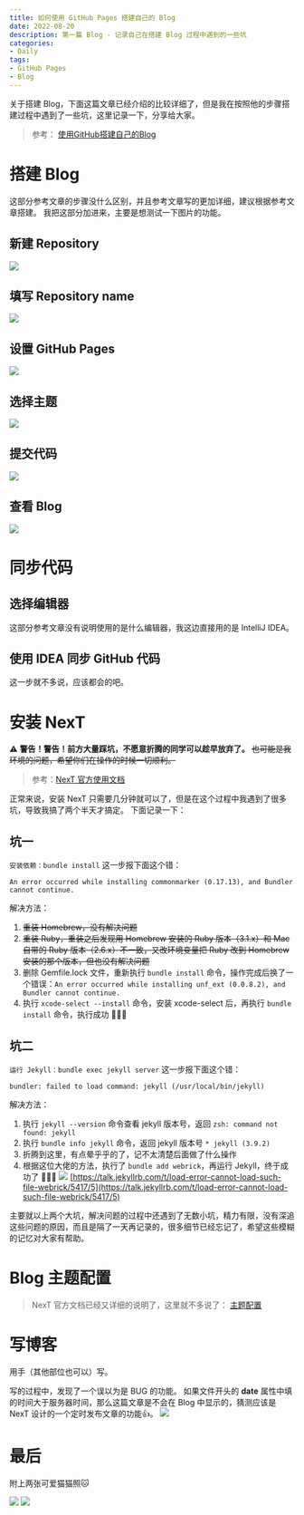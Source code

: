 ```yaml
---
title: 如何使用 GitHub Pages 搭建自己的 Blog
date: 2022-08-20
description: 第一篇 Blog - 记录自己在搭建 Blog 过程中遇到的一些坑
categories:
- Daily
tags:
- GitHub Pages
- Blog
---
```


关于搭建 Blog，下面这篇文章已经介绍的比较详细了，但是我在按照他的步骤搭建过程中遇到了一些坑，这里记录一下，分享给大家。

> 参考：
[使用GitHub搭建自己的Blog](https://zander2014.github.io/blog/2020/07/05/使用GitHub搭建自己的Blog/)

# 搭建 Blog

这部分参考文章的步骤没什么区别，并且参考文章写的更加详细，建议根据参考文章搭建。
我把这部分加进来，主要是想测试一下图片的功能。

## 新建 Repository

![](https://github.com/GoneGo1ng/gonego1ng.github.io/blob/main/_posts/images/2022-08-20/截屏2022-08-19%2015.08.56.png?raw=true)

## 填写 Repository name

![](https://github.com/GoneGo1ng/gonego1ng.github.io/blob/main/_posts/images/2022-08-20/截屏2022-08-19%2015.11.23.png?raw=true)

## 设置 GitHub Pages

![](https://github.com/GoneGo1ng/gonego1ng.github.io/blob/main/_posts/images/2022-08-20/截屏2022-08-19%2015.12.59.png?raw=true)

## 选择主题

![](https://github.com/GoneGo1ng/gonego1ng.github.io/blob/main/_posts/images/2022-08-20/截屏2022-08-19%2015.14.46.png?raw=true)

## 提交代码

![](https://github.com/GoneGo1ng/gonego1ng.github.io/blob/main/_posts/images/2022-08-20/截屏2022-08-19%2015.15.55.png?raw=true)

## 查看 Blog

![](https://github.com/GoneGo1ng/gonego1ng.github.io/blob/main/_posts/images/2022-08-20/截屏2022-08-19%2015.16.50.png?raw=true)

# 同步代码

## 选择编辑器

这部分参考文章没有说明使用的是什么编辑器，我这边直接用的是 IntelliJ IDEA。

## 使用 IDEA 同步 GitHub 代码

这一步就不多说，应该都会的吧。

# 安装 NexT

⚠️ **警告！警告！前方大量踩坑，不愿意折腾的同学可以趁早放弃了。**
~~也可能是我环境的问题，希望你们在操作的时候一切顺利。~~

> 参考：[NexT 官方使用文档](http://theme-next.simpleyyt.com/getting-started.html#install-next-theme)

正常来说，安装 NexT 只需要几分钟就可以了，但是在这个过程中我遇到了很多坑，导致我搞了两个半天才搞定。
下面记录一下：

## 坑一

`安装依赖：bundle install` 这一步报下面这个错：

```
An error occurred while installing commonmarker (0.17.13), and Bundler cannot continue.
```

解决方法：
1. ~~重装 Homebrew，没有解决问题~~
2. ~~重装 Ruby，重装之后发现用 Homebrew 安装的 Ruby 版本（3.1.x）和 Mac 自带的 Ruby 版本（2.6.x）不一致，又改环境变量把 Ruby 改到 Homebrew 安装的那个版本，但也没有解决问题~~
3. 删除 Gemfile.lock 文件，重新执行 `bundle install` 命令，操作完成后换了一个错误：`An error occurred while installing unf_ext (0.0.8.2), and Bundler cannot continue.`
4. 执行 `xcode-select --install` 命令，安装 xcode-select 后，再执行 `bundle install` 命令，执行成功 🎉🎉🎉

## 坑二 

`运行 Jekyll：bundle exec jekyll server` 这一步报下面这个错：

```
bundler: failed to load command: jekyll (/usr/local/bin/jekyll)
```

解决方法：
1. 执行 `jekyll --version` 命令查看 jekyll 版本号，返回 `zsh: command not found: jekyll`
2. 执行 `bundle info jekyll` 命令，返回 jekyll 版本号 `* jekyll (3.9.2)`
3. 折腾到这里，有点晕乎乎的了，记不太清楚后面做了什么操作
4. 根据这位大佬的方法，执行了 `bundle add webrick`，再运行 Jekyll，终于成功了 🎉🎉🎉
![](https://github.com/GoneGo1ng/gonego1ng.github.io/blob/main/_posts/images/2022-08-20/截屏2022-08-20%2013.52.56.png?raw=true)
[https://talk.jekyllrb.com/t/load-error-cannot-load-such-file-webrick/5417/5](https://talk.jekyllrb.com/t/load-error-cannot-load-such-file-webrick/5417/5)
   
主要就以上两个大坑，解决问题的过程中还遇到了无数小坑，精力有限，没有深追这些问题的原因，而且是隔了一天再记录的，很多细节已经忘记了，希望这些模糊的记忆对大家有帮助。

# Blog 主题配置

> NexT 官方文档已经又详细的说明了，这里就不多说了：
[主题配置](http://theme-next.simpleyyt.com/theme-settings.html)

# 写博客

用手（其他部位也可以）写。

写的过程中，发现了一个误以为是 BUG 的功能。
如果文件开头的 **date** 属性中填的时间大于服务器时间，那么这篇文章是不会在 Blog 中显示的，猜测应该是 NexT 设计的一个定时发布文章的功能👍。
![](https://github.com/GoneGo1ng/gonego1ng.github.io/blob/main/_posts/images/2022-08-20/截屏2022-08-20%2014.13.23.png?raw=true)

# 最后

附上两张可爱猫猫照🐱

![](https://github.com/GoneGo1ng/gonego1ng.github.io/blob/main/_posts/images/2022-08-20/IMG_2051.jpeg?raw=true)
![](https://github.com/GoneGo1ng/gonego1ng.github.io/blob/main/_posts/images/2022-08-20/IMG_2169.JPG?raw=true)
